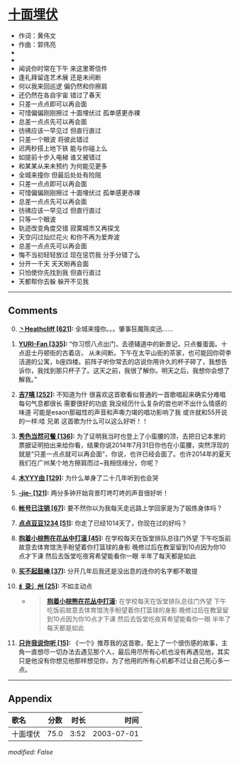 # [十面埋伏](https://music.163.com/song?id=66793)

* 作词：黄伟文
* 作曲：郭伟亮
*
*
* 闻说你时常在下午 来这里寄信件
* 逢礼拜留连艺术展 还是未间断
* 何以我来回巡逻 偏仍然和你擦肩
* 还仍然在各自宇宙 错过了春天
* 只差一点点即可以再会面
* 可惜偏偏刚刚擦过 十面埋伏过 孤单感更赤裸
* 总差一点点先可以再会面
* 彷彿应该一早见过 但直行直过
* 只差一个眼波 将彼此错过
* 迟两秒搭上地下铁 能与你碰上么
* 如提前十步入电梯 谁又被错过
* 和某某从来未预约 为何能见更多
* 全城来撞你 但最后处处有险阻
* 只差一点点即可以再会面
* 可惜偏偏刚刚擦过 十面埋伏过 孤单感更赤裸
* 总差一点点先可以再会面
* 彷彿应该一早见过 但直行直过
* 只等一个眼波
* 轨迹改变角度交错 寂寞城市又再探戈
* 天空闪过灿烂花火 和你不再为爱奔波
* 总差一点点先可以再会面
* 悔不当初轻轻放过 现在惩罚我 分手分错了么
* 分开一千天 天天盼再会面
* 只怕使你先找到我 但直行直过
* 天都帮你去躲 躲开不见我


---

## Comments
0. **[丶Heathcliff \[621\]](https://music.163.com/#/user/home?id=42171201):** 全城来撞你。。。肇事狂魔陈奕迅……

1. **[YURI-Fan \[335\]](https://music.163.com/#/user/home?id=106173866):** “你习惯八点出门，去德辅道中的新景记，只点餐蛋面。十点逛士丹顿街的古着店， 从未间断。下午在太平山街的茶家，也可能回你荷李活道的公寓，b座四楼。前阵子听你常去的店说你用许久的杯子碎了，我想告诉你，我找到那只杯子了。这天之前，我很了解你。明天之后，我想你会想了解我。”

2. **[吉7嘻 \[252\]](https://music.163.com/#/user/home?id=333506987):** 不知道为什 很喜欢这首歌看似普通的一首歌唱起来确实分难唱每句气息都很长 需要很好的功底 我没经历什么复杂的尝也听不出什么情感的味道 可能是esaon那磁性的声音和声嘶力竭的唱功影响了我 或许就和55开说的一样:哇 兄弟 这首歌为什么可以这么好听！！

3. **[秀色当然可餐 \[136\]](https://music.163.com/#/user/home?id=69926992):** 为了证明我当时也登上了小蛮腰的顶，去把日记本里的票据证明拍出来给你看，结果你说2014年7月31日你也在小蛮腰，突然浮现的就是“只差一点点就可以再会面”，你说，也许已经会面了。也许2014年的夏天我们在广州某个地方擦肩而过~我相信缘分，你呢？

4. **[木YYY由 \[129\]](https://music.163.com/#/user/home?id=60866634):** 为什么单身了二十几年听到也会哭

5. **[-jie- \[121\]](https://music.163.com/#/user/home?id=39870515):** 两分多钟开始背景叮咚叮咚的声音很好听！

6. **[帐号已注销 \[67\]](https://music.163.com/#/user/home?id=342826231):** 要不然你以为我每天走远路上学回家是为了锻炼身体吗？

7. **[点点豆豆1234 \[51\]](https://music.163.com/#/user/home?id=396046055):** 你走了已经1014天了，你现在过的好吗？

8. **[抱着小棕熊在花丛中打滚 \[45\]](https://music.163.com/#/user/home?id=435631862):** 在学校每天在饭堂排队总往门外望  下午吃饭前故意去体育馆洗手盼望着你打篮球的身影  晚修过后在教室留到10点因为你10点才下课 然后去饭堂吃夜宵希望能看你一眼 半年了每天都是如此

9. **[买不起鼓棒 \[37\]](https://music.163.com/#/user/home?id=273953700):** 分开几年后我还是没出息的连你的名字都不敢提

10. **[纟录氵州 \[25\]](https://music.163.com/#/user/home?id=127754397):** 不如主动点
	* > **[抱着小棕熊在花丛中打滚](https://music.163.com/#/user/home?id=435631862):** 在学校每天在饭堂排队总往门外望  下午吃饭前故意去体育馆洗手盼望着你打篮球的身影  晚修过后在教室留到10点因为你10点才下课 然后去饭堂吃夜宵希望能看你一眼 半年了每天都是如此

11. **[只许我说你听 \[15\]](https://music.163.com/#/user/home?id=36502582):** 《一个》推荐我的这首歌，配上了一个很伤感的故事，主角一直想尽一切办法去遇见那个人，最后用尽所有心机也没有再遇见他，其实只是他没有你想见他那样想见你，为了他用的所有心机都不过让自己死心多一点。



---

## Appendix

|歌名|分数|时长|时间|
|:---|:---:|---:|---:|
|十面埋伏|75.0|3:52|2003-07-01

*modified: False*